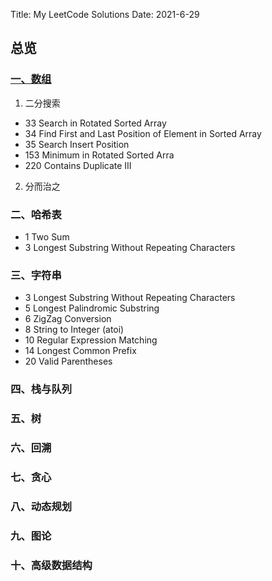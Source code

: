 Title: My LeetCode Solutions
Date: 2021-6-29 

## 总览

### [一、数组]({filename}/articles/blog_bert_serving.md) 

1. 二分搜索
  - 33 Search in Rotated Sorted Array
  - 34 Find First and Last Position of Element in Sorted Array
  - 35 Search Insert Position
  - 153 Minimum in Rotated Sorted Arra
  - 220 Contains Duplicate III

2. 分而治之

### 二、哈希表

  - 1 Two Sum
  - 3 Longest Substring Without Repeating Characters

### 三、字符串

  - 3 Longest Substring Without Repeating Characters
  - 5 Longest Palindromic Substring
  - 6 ZigZag Conversion
  - 8 String to Integer (atoi)
  - 10 Regular Expression Matching
  - 14 Longest Common Prefix
  - 20 Valid Parentheses

### 四、栈与队列

### 五、树

### 六、回溯

### 七、贪心

### 八、动态规划

### 九、图论

### 十、高级数据结构
